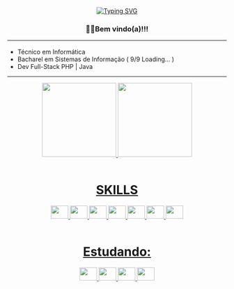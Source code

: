 <div align="center">
  <a href="https://git.io/typing-svg"><img src="https://readme-typing-svg.demolab.com?      font=Fira+Code&pause=1000&center=true&vCenter=true&width=435&lines=Heeey+Devs%2C+Alex+Cirilo+aqui!" alt="Typing SVG" />
  </a>
</div>
<div>
<p align="center">
  <h3 align="center">🧑‍💻Bem vindo(a)!!!
</p>
<hr>
</div>
<ul>
  <li>Técnico em Informática</li>
  <li>Bacharel em Sistemas de Informação ( 9/9 Loading... ) </li>
  <li>Dev Full-Stack PHP | Java </li>
</ul>  
<hr>
<div align="center">
  <a href="https://github.com/alexcirilo">
  <img height="170em" src="https://github-readme-stats.vercel.app/api?username=alexcirilo&show_icons=true&theme=tokyonight&include_all_commits=true&count_private=true"/>
  <img height="170em" src="https://github-readme-stats.vercel.app/api/top-langs/?username=alexcirilo&layout=compact&langs_count=7&color=true&theme=tokyonight"/>
</div>
<br>

<div align="center">
  <h1 align="center"> SKILLS </h1>
  <img src="https://cdn.jsdelivr.net/gh/devicons/devicon/icons/php/php-original.svg" height="30" width="40"/>
  <img src="https://cdn.jsdelivr.net/gh/devicons/devicon/icons/java/java-original.svg" height="30" width="40"/>
  <img src="https://cdn.jsdelivr.net/gh/devicons/devicon/icons/html5/html5-original.svg" height="30" width="40"/>
  <img src="https://cdn.jsdelivr.net/gh/devicons/devicon/icons/css3/css3-original.svg" height="30,5" width="40"/>
  <img src="https://cdn.jsdelivr.net/gh/devicons/devicon/icons/mysql/mysql-original.svg" height="30" width="40"/>
  <img src="https://cdn.jsdelivr.net/gh/devicons/devicon/icons/docker/docker-original.svg" height="30" width="40"/>
  <img src="https://cdn.jsdelivr.net/gh/devicons/devicon/icons/linux/linux-original.svg" height="30" width="40"/>
  

</div>
  
<br>
  <div align="center">
    <h1 align="center"> Estudando: </h1>
      <img src="https://cdn.jsdelivr.net/gh/devicons/devicon/icons/python/python-original.svg" height="30" width="40"/>
      <img src="https://cdn.jsdelivr.net/gh/devicons/devicon/icons/angularjs/angularjs-original.svg" height="30" width="40"/>
      <img src="https://cdn.jsdelivr.net/gh/devicons/devicon/icons/spring/spring-original.svg" height="30" width="40"/>
      <img src="https://cdn.jsdelivr.net/gh/devicons/devicon/icons/laravel/laravel-plain.svg" height="30" width="40" />
  </div>
<!--
**alexcirilo/alexcirilo** is a ✨ _special_ ✨ repository because its `README.md` (this file) appears on your GitHub profile.

Here are some ideas to get you started:

- 🔭 I’m currently working on ...
- 🌱 I’m currently learning ...
- 👯 I’m looking to collaborate on ...
- 🤔 I’m looking for help with ...
- 💬 Ask me about ...
- 📫 How to reach me: ...
- 😄 Pronouns: ...
- ⚡ Fun fact: ...
-->

